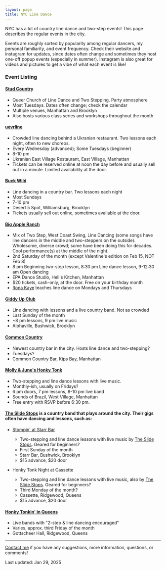 ```yaml
---
layout: page
title: NYC Line Dance
---
```


NYC has a lot of country line dance and two-step events! This page describes the regular events in the city.

Events are roughly sorted by popularity among regular dancers, my personal familiarity, and event frequency. Check their website and instagram for updates, since dates often change and sometimes they host one-off popup events (especially in summer). Instagram is also great for videos and pictures to get a vibe of what each event is like!

### Event Listing

#### [Stud Country](https://studcountry.us/NYC)
- <i class="fa-fw fa-solid fa-circle-info"></i> Queer Church of Line Dance and Two Stepping. Party atmosphere
- <i class="fa-fw fa-regular fa-calendar"></i> Most Tuesdays. Dates often change; check the calendar
- <i class="fa-fw fa-solid fa-location-dot"></i> Multiple venues, Manhattan and Brooklyn
- <i class="fa-fw fa-solid fa-graduation-cap"></i> Also hosts various class series and workshops throughout the month

#### [uevrline](https://www.uevrline.nyc/)
- <i class="fa-fw fa-solid fa-circle-info"></i> Crowded line dancing behind a Ukranian restaurant. Two lessons each night, often to new choreos.
- <i class="fa-fw fa-regular fa-calendar"></i> Every Wednesday (advanced); Some Tuesdays (beginner)
- <i class="fa-fw fa-regular fa-clock"></i> 8-10 pm
- <i class="fa-fw fa-solid fa-location-dot"></i> Ukranian East Village Restaurant, East Village, Manhattan
- <i class="fa-fw fa-solid fa-ticket"></i> Tickets can be reserved online at noon the day before and usually sell out in a minute. Limited availability at the door.

#### [Buck Wild](https://www.instagram.com/buckwildline/)
- <i class="fa-fw fa-solid fa-circle-info"></i> Line dancing in a country bar. Two lessons each night
- <i class="fa-fw fa-regular fa-calendar"></i> Most Sundays
- <i class="fa-fw fa-regular fa-clock"></i> 7-10 pm
- <i class="fa-fw fa-solid fa-location-dot"></i> Desert 5 Spot, Williamsburg, Brooklyn
- <i class="fa-fw fa-solid fa-ticket"></i> Tickets usually sell out online, sometimes available at the door.

#### [Big Apple Ranch](https://www.bigappleranch.com/)
- <i class="fa-fw fa-solid fa-circle-info"></i> Mix of Two Step, West Coast Swing, Line Dancing (some songs have line dancers in the middle and two-steppers on the outside). Wholesome, diverse crowd; some have been doing this for decades. Cool performance(s) at the middle of the night.
- <i class="fa-fw fa-regular fa-calendar"></i> 2nd Saturday of the month (except Valentine's edition on Feb 15, NOT Feb 8)
- <i class="fa-fw fa-regular fa-clock"></i> 8 pm Beginning two-step lesson, 8:30 pm Line dance lesson, 9-12:30 am Open dancing
- <i class="fa-fw fa-solid fa-location-dot"></i> EPA Dance Studio, Hell's Kitchen, Manhattan
- <i class="fa-fw fa-solid fa-ticket"></i> $20 tickets, cash-only, at the door. Free on your birthday month
- <i class="fa-fw fa-solid fa-graduation-cap"></i> [Rona Kaye](https://ronakaye.com/classes/) teaches line dance on Mondays and Thursdays

#### [Giddy Up Club](https://www.instagram.com/giddyupclubnyc/)
- <i class="fa-fw fa-solid fa-circle-info"></i> Line dancing with lessons and a live country band. Not as crowded
- <i class="fa-fw fa-regular fa-calendar"></i> Last Sunday of the month
- <i class="fa-fw fa-regular fa-clock"></i> ~8 pm lessons, 9 pm live music
- <i class="fa-fw fa-solid fa-location-dot"></i> Alphaville, Bushwick, Brooklyn

#### [Common Country](https://www.instagram.com/commoncountrybar/)
- <i class="fa-fw fa-solid fa-circle-info"></i> Newest country bar in the city. Hosts line dance and two-stepping?
- <i class="fa-fw fa-regular fa-calendar"></i> Tuesdays?
- <i class="fa-fw fa-solid fa-location-dot"></i> Common Country Bar, Kips Bay, Manhattan

#### [Molly & June's Honky Tonk](https://www.instagram.com/mollyandjunes/)
- <i class="fa-fw fa-solid fa-circle-info"></i> Two-stepping and line dance lessons with live music.
- <i class="fa-fw fa-regular fa-calendar"></i> Monthly-ish, usually on Fridays?
- <i class="fa-fw fa-regular fa-clock"></i> 6 pm doors, 7 pm lessons, 8-10 pm live band
- <i class="fa-fw fa-solid fa-location-dot"></i> Sounds of Brazil, West Village, Manhattan
- <i class="fa-fw fa-solid fa-ticket"></i> Free entry with RSVP before 6:30 pm.

#### [The Slide Stops](https://www.instagram.com/the_slide_stops/) is a country band that plays around the city. Their gigs often have dancing and lessons, such as:

* [Stompin' at Starr Bar](https://www.eventbrite.com/e/the-slide-stops-present-stompin-at-starr-bar-tickets-1005454510507)
    - <i class="fa-fw fa-solid fa-circle-info"></i> Two-stepping and line dance lessons with live music by [The Slide Stops](https://www.instagram.com/the_slide_stops/). Geared for beginners?
    - <i class="fa-fw fa-regular fa-calendar"></i> First Sunday of the month
    - <i class="fa-fw fa-solid fa-location-dot"></i> Starr Bar, Bushwick, Brooklyn
    - <i class="fa-fw fa-solid fa-ticket"></i> $15 advance, $20 door

* Honky Tonk Night at Cassette
    - <i class="fa-fw fa-solid fa-circle-info"></i> Two-stepping and line dance lessons with live music, also by [The Slide Stops](https://www.instagram.com/the_slide_stops/). Geared for beginners?
    - <i class="fa-fw fa-regular fa-calendar"></i> Third Monday of the month?
    - <i class="fa-fw fa-solid fa-location-dot"></i> Cassette, Ridgewood, Queens
    - <i class="fa-fw fa-solid fa-ticket"></i> $15 advance, $20 door

#### [Honky Tonkin' in Queens](https://www.honkytonkininqueens.com/)
- <i class="fa-fw fa-solid fa-circle-info"></i> Live bands with "2-step & line dancing encouraged"
- <i class="fa-fw fa-regular fa-calendar"></i> Varies, approx. third Friday of the month
- <i class="fa-fw fa-solid fa-location-dot"></i> Gottscheer Hall, Ridgewood, Queens

---

[Contact me](https://ndimov.com/about) if you have any suggestions, more information, questions, or comments!

Last updated: Jan 29, 2025